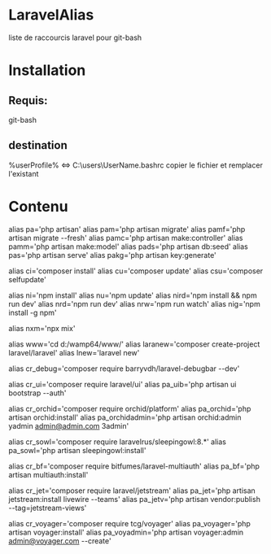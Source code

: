 # LaravelAlias
liste de raccourcis laravel pour git-bash
# Installation
## Requis: 
git-bash
## destination 
%userProfile%  <=> C:\users\UserName\.bashrc
copier le fichier et remplacer l'existant
# Contenu
alias pa='php artisan'
alias pam='php artisan migrate'
alias pamf='php artisan migrate --fresh'
alias pamc='php artisan make:controller'
alias pamm='php artisan make:model'
alias pads='php artisan db:seed'
alias pas='php artisan serve'
alias pakg='php artisan key:generate'

alias ci='composer install'
alias cu='composer update'
alias csu='composer selfupdate'

alias ni='npm install'
alias nu='npm update'
alias nird='npm install && npm run dev'
alias nrd='npm run dev'
alias nrw='npm run watch'
alias nig='npm install -g npm'

alias nxm='npx mix'

alias www='cd d:/wamp64/www/'
alias laranew='composer create-project laravel/laravel'
alias lnew='laravel new'

alias cr_debug='composer require barryvdh/laravel-debugbar --dev'

alias cr_ui='composer require laravel/ui'
alias pa_uib='php artisan ui bootstrap --auth'

alias cr_orchid='composer require orchid/platform'
alias pa_orchid='php artisan orchid:install'
alias pa_orchidadmin='php artisan orchid:admin yadmin admin@admin.com 3admin'

alias cr_sowl='composer require laravelrus/sleepingowl:8.*'
alias pa_sowl='php artisan sleepingowl:install'

alias cr_bf='composer require bitfumes/laravel-multiauth'
alias pa_bf='php artisan multiauth:install'

alias cr_jet='composer require laravel/jetstream'
alias pa_jet='php artisan jetstream:install livewire --teams'
alias pa_jetv='php artisan vendor:publish --tag=jetstream-views'

alias cr_voyager='composer require tcg/voyager'
alias pa_voyager='php artisan voyager:install'
alias pa_voyadmin='php artisan voyager:admin admin@voyager.com --create'

